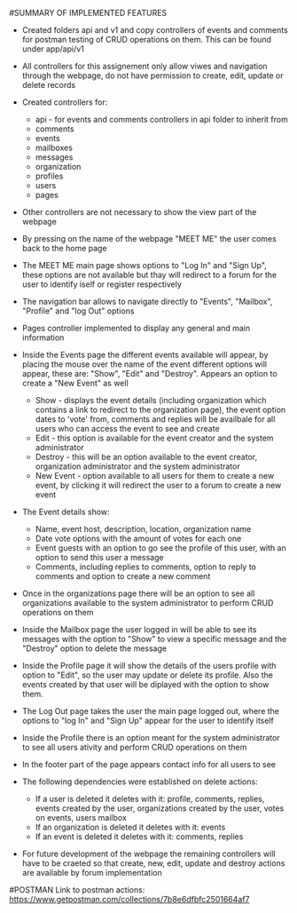 #SUMMARY OF IMPLEMENTED FEATURES
- Created folders api and v1 and copy controllers of events and comments for postman testing of CRUD operations on them. This can be found under app/api/v1
- All controllers for this assignement only allow viwes and navigation through the webpage, do not have permission to create, edit, update or delete records
- Created controllers for:
  * api - for events and comments controllers in api folder to inherit from
  * comments
  * events
  * mailboxes
  * messages
  * organization
  * profiles 
  * users
  * pages

- Other controllers are not necessary to show the view part of the webpage
- By pressing on the name of the webpage "MEET ME" the user comes back to the home page
- The MEET ME main page shows options to "Log In" and "Sign Up", these options are not available but thay will redirect to a forum for the user to identify iself or register respectively
- The navigation bar allows to navigate directly to "Events", "Mailbox", "Profile" and "log Out" options
- Pages controller implemented to display any general and main information
- Inside the Events page the different events available will appear, by placing the mouse over the name of the event different options will appear, these are: "Show", "Edit" and "Destroy". Appears an option to create a "New Event" as well
  * Show - displays the event details (including organization which contains a link to redirect to the organization page), the event option dates to 'vote' from, comments and replies will be availbale for all users who can access the event to see and create 
  * Edit - this option is available for the event creator and the system administrator 
  * Destroy - this will be an option available to the event creator, organization administrator and the system administrator
  * New Event - option available to all users for them to create a new event, by clicking it will redirect the user to a forum to create a new event 

- The Event details show:
  * Name, event host, description, location, organization name
  * Date vote options with the amount of votes for each one
  * Event guests with an option to go see the profile of this user, with an option to send this user a message
  * Comments, including replies to comments, option to reply to comments and option to create a new comment

- Once in the organizations page there will be an option to see all organizations available to the system administrator to perform CRUD operations on them
- Inside the Mailbox page the user logged in will be able to see its messages  with the option to "Show" to view a specific message and the "Destroy" option to delete the message
- Inside the Profile page it will show the details of the users profile with option to "Edit", so the user may update or delete its profile. Also the events created by that user will be diplayed with the option to show them. 
- The Log Out page takes the user the main page logged out, where the options to "log In" and "Sign Up" appear for the user to identify itself 
- Inside the Profile there is an option meant for the system administrator to see all users ativity and perform CRUD operations on them
- In the footer part of the page appears contact info for all users to see

- The following dependencies were established on delete actions:
  * If a user is deleted it deletes with it: profile, comments, replies, events created by the user, organizations created by the user, votes on events, users mailbox
  * If an organization is deleted it deletes with it: events
  * If an event is deleted it deletes with it: comments, replies 

- For future development of the webpage the remaining controllers will have to be craeted so that create, new, edit, update and destroy actions are available by forum implementation

#POSTMAN
Link to postman actions: https://www.getpostman.com/collections/7b8e6dfbfc2501664af7
